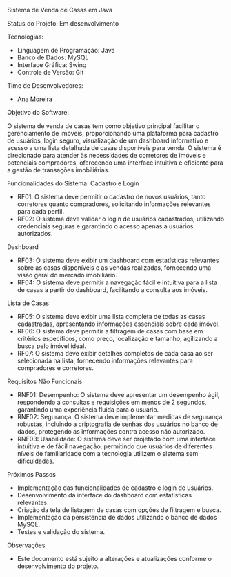 Sistema de Venda de Casas em Java

Status do Projeto: Em desenvolvimento

Tecnologias:

- Linguagem de Programação: Java
- Banco de Dados: MySQL
- Interface Gráfica: Swing
- Controle de Versão: Git

Time de Desenvolvedores:

- Ana Moreira

Objetivo do Software:

O sistema de venda de casas tem como objetivo principal facilitar o
gerenciamento de imóveis, proporcionando uma plataforma para cadastro de
usuários, login seguro, visualização de um dashboard informativo e acesso a uma
lista detalhada de casas disponíveis para venda. O sistema é direcionado para
atender às necessidades de corretores de imóveis e potenciais compradores,
oferecendo uma interface intuitiva e eficiente para a gestão de transações
imobiliárias.

Funcionalidades do Sistema: Cadastro e Login

- RF01: O sistema deve permitir o cadastro de novos usuários, tanto corretores
  quanto compradores, solicitando informações relevantes para cada perfil.
- RF02: O sistema deve validar o login de usuários cadastrados, utilizando
  credenciais seguras e garantindo o acesso apenas a usuários autorizados.

Dashboard

- RF03: O sistema deve exibir um dashboard com estatísticas relevantes sobre as
  casas disponíveis e as vendas realizadas, fornecendo uma visão geral do
  mercado imobiliário.
- RF04: O sistema deve permitir a navegação fácil e intuitiva para a lista de
  casas a partir do dashboard, facilitando a consulta aos imóveis.

Lista de Casas

- RF05: O sistema deve exibir uma lista completa de todas as casas cadastradas,
  apresentando informações essenciais sobre cada imóvel.
- RF06: O sistema deve permitir a filtragem de casas com base em critérios
  específicos, como preço, localização e tamanho, agilizando a busca pelo imóvel
  ideal.
- RF07: O sistema deve exibir detalhes completos de cada casa ao ser selecionada
  na lista, fornecendo informações relevantes para compradores e corretores.

Requisitos Não Funcionais

- RNF01: Desempenho: O sistema deve apresentar um desempenho ágil, respondendo a
  consultas e requisições em menos de 2 segundos, garantindo uma experiência
  fluida para o usuário.
- RNF02: Segurança: O sistema deve implementar medidas de segurança robustas,
  incluindo a criptografia de senhas dos usuários no banco de dados, protegendo
  as informações contra acesso não autorizado.
- RNF03: Usabilidade: O sistema deve ser projetado com uma interface intuitiva e
  de fácil navegação, permitindo que usuários de diferentes níveis de
  familiaridade com a tecnologia utilizem o sistema sem dificuldades.

Próximos Passos

- Implementação das funcionalidades de cadastro e login de usuários.
- Desenvolvimento da interface do dashboard com estatísticas relevantes.
- Criação da tela de listagem de casas com opções de filtragem e busca.
- Implementação da persistência de dados utilizando o banco de dados MySQL.
- Testes e validação do sistema.

Observações

- Este documento está sujeito a alterações e atualizações conforme o
  desenvolvimento do projeto.
